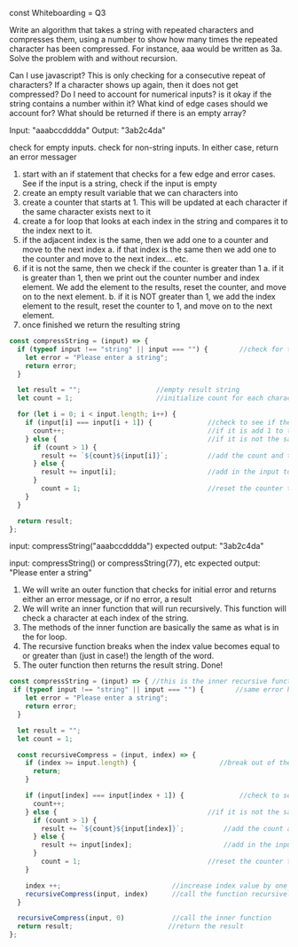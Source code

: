 const Whiteboarding = Q3

<!-- Question Prompt:  -->
Write an algorithm that takes a string with repeated characters and compresses them, using a number to show how many times the repeated character has been compressed. For instance, aaa would be written as 3a. Solve the problem with and without recursion.

<!-- Clarification...-->
Can I use javascript?
This is only checking for a consecutive repeat of characters? If a character shows up again, then it does not get compressed?
Do I need to account for numerical inputs? is it okay if the string contains a number within it?
What kind of edge cases should we account for?
What should be returned if there is an empty array?

<!-- inputs and outputs -->
Input: "aaabccdddda"
Output: "3ab2c4da"

<!-- Error Handling and Edge Cases to Consider -->
check for empty inputs. 
check for non-string inputs.
In either case, return an error messager

<!-- Problem Breakdown without Recursion: -->
1. start with an if statement that checks for a few edge and error cases. See if the input is a string, check if the input is empty
2. create an empty result variable that we can characters into
3. create a counter that starts at 1. This will be updated at each character if the same character exists next to it 
4. create a for loop that looks at each index in the string and compares it to the index next to it.
5. if the adjacent index is the same, then we add one to a counter and move to the next index
    a. if that index is the same then we add one to the counter and move to the next index... etc.
6. if it is not the same, then we check if the counter is greater than 1
    a. if it is greater than 1, then we print out the counter number and index element. We add the element to the results, reset the counter, and move on to the next element.
    b. if it is NOT greater than 1, we add the index element to the result, reset the counter to 1, and move on to the next element.
7. once finished we return the resulting string



<!-- Code without Recursion  -->
```js
const compressString = (input) => {
  if (typeof input !== "string" || input === "") {        //check for type and input errors
    let error = "Please enter a string";
    return error;
  }

  let result = "";                   //empty result string
  let count = 1;                     //initialize count for each character as 1

  for (let i = 0; i < input.length; i++) {
    if (input[i] === input[i + 1]) {              //check to see if the next indext value is the same
      count++;                                    //if it is add 1 to the counter and go to the next index
    } else {                                      //if it is not the same...
      if (count > 1) { 
        result += `${count}${input[i]}`;          //add the count and the input to the result string if the count is greater than 1
      } else {
        result += input[i];                       //add in the input to the result string 
      }  
        count = 1;                                //reset the counter to 1
    }
  }

  return result;
};
```
input: compressString("aaabccdddda")
expected output: "3ab2c4da"

input: compressString() or compressString(77), etc
expected output: "Please enter a string"




<!-- Problem Breakdown with Recursion: -->
1. We will write an outer function that checks for initial error and returns either an error message, or if no error, a result 
2. We will write an inner function that will run recursively. This function will check a character at each index of the string. 
3. The methods of the inner function are basically the same as what is in the for loop.
4. The recursive function breaks when the index value becomes equal to or greater than (just in case!) the length of the word.
5. The outer function then returns the result string. Done!

<!-- Code with Recursion -->
```js
const compressString = (input) => { //this is the inner recursive function that will be called. Here is how it works...
 if (typeof input !== "string" || input === "") {        //same error handling as above
    let error = "Please enter a string";
    return error;
  }

  let result = "";
  let count = 1; 

  const recursiveCompress = (input, index) => {
    if (index >= input.length) {                     //break out of the loop once the index value is equal to the length of our word
      return; 
    }

    if (input[index] === input[index + 1]) {              //check to see if the next indext value is the same
      count++;    
    } else {                                      //if it is not the same...
      if (count > 1) { 
        result += `${count}${input[index]}`;          //add the count and the input to the result string if the count is greater than 1
      } else {
        result += input[index];                       //add in the input to the result string 
      }  
        count = 1;                                //reset the counter to 1
    }

    index ++;                            //increase index value by one
    recursiveCompress(input, index)      //call the function recursively, looking at the next index element
  }

  recursiveCompress(input, 0)            //call the inner function
  return result;                        //return the result
};
```
